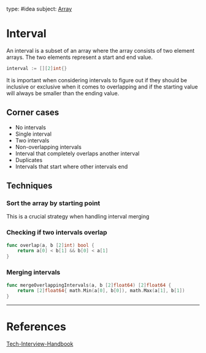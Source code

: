type: #idea
subject: [Array](Array.md)
<!-- Subject should be a hub note -->
# Interval

An interval is a subset of an array where the array consists of two element arrays. The two elements represent a start and end value.

```go
interval := [][2]int{}
```

It is important when considering intervals to figure out if they should be inclusive or exclusive when it comes to overlapping and if the starting value will always be smaller than the ending value.

## Corner cases

- No intervals
- Single interval
- Two intervals
- Non-overlapping intervals
- Interval that completely overlaps another interval
- Duplicates
- Intervals that start where other intervals end

## Techniques

### Sort the array by starting point

This is a crucial strategy when handling interval merging

### Checking if two intervals overlap

```go
func overlap(a, b [2]int) bool {
	return a[0] < b[1] && b[0] < a[1]
}
```

### Merging intervals

```go
func mergeOverlappingIntervals(a, b [2]float64) [2]float64 {
	return [2]float64{ math.Min(a[0], b[0]), math.Max(a[1], b[1])
}
```

---
# References
<!-- What references back up this idea -->
[Tech-Interview-Handbook](Tech-Interview-Handbook.md)